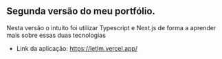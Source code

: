 

## Segunda versão do meu portfólio. 
Nesta versão o intuito foi utilizar Typescript e Next.js de forma a aprender mais sobre essas duas tecnologias

- Link da aplicação: https://letlm.vercel.app/
